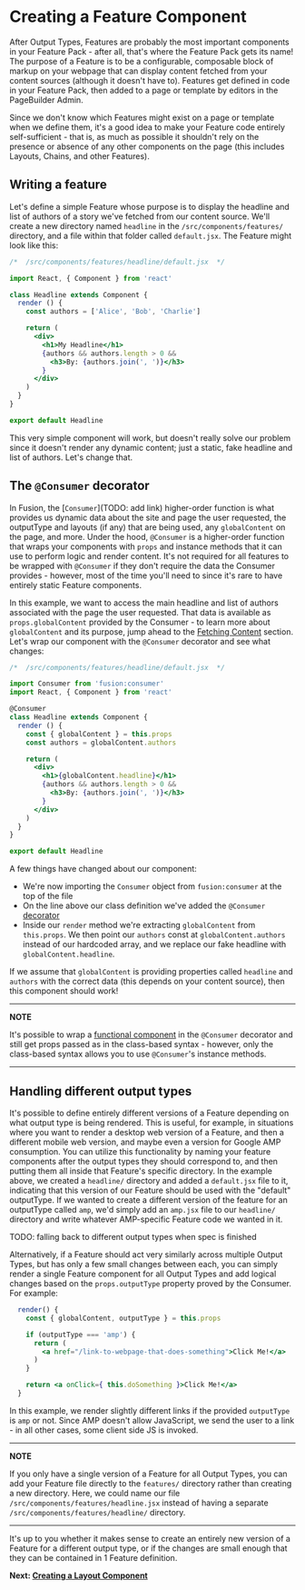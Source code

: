 # Creating a Feature Component

After Output Types, Features are probably the most important components in your Feature Pack - after all, that's where the Feature Pack gets its name! The purpose of a Feature is to be a configurable, composable block of markup on your webpage that can display content fetched from your content sources (although it doesn't have to). Features get defined in code in your Feature Pack, then added to a page or template by editors in the PageBuilder Admin.

Since we don't know which Features might exist on a page or template when we define them, it's a good idea to make your Feature code entirely self-sufficient - that is, as much as possible it shouldn't rely on the presence or absence of any other components on the page (this includes Layouts, Chains, and other Features).

## Writing a feature

Let's define a simple Feature whose purpose is to display the headline and list of authors of a story we've fetched from our content source. We'll create a new directory named `headline` in the `/src/components/features/` directory, and a file within that folder called `default.jsx`. The Feature might look like this:

```jsx
/*  /src/components/features/headline/default.jsx  */

import React, { Component } from 'react'

class Headline extends Component {
  render () {
    const authors = ['Alice', 'Bob', 'Charlie']

    return (
      <div>
        <h1>My Headline</h1>
        {authors && authors.length > 0 &&
          <h3>By: {authors.join(', ')}</h3>
        }
      </div>
    )
  }
}

export default Headline
```

This very simple component will work, but doesn't really solve our problem since it doesn't render any dynamic content; just a static, fake headline and list of authors. Let's change that.

## The `@Consumer` decorator

In Fusion, the [`Consumer`](TODO: add link) higher-order function is what provides us dynamic data about the site and page the user requested, the outputType and layouts (if any) that are being used, any `globalContent` on the page, and more. Under the hood, `@Consumer` is a higher-order function that wraps your components with `props` and instance methods that it can use to perform logic and render content. It's not required for all features to be wrapped with `@Consumer` if they don't require the data the Consumer provides - however, most of the time you'll need to since it's rare to have entirely static Feature components.

In this example, we want to access the main headline and list of authors associated with the page the user requested. That data is available as `props.globalContent` provided by the Consumer - to learn more about `globalContent` and its purpose, jump ahead to the [Fetching Content](./fetching-content.md) section. Let's wrap our component with the `@Consumer` decorator and see what changes:

```jsx
/*  /src/components/features/headline/default.jsx  */

import Consumer from 'fusion:consumer'
import React, { Component } from 'react'

@Consumer
class Headline extends Component {
  render () {
    const { globalContent } = this.props
    const authors = globalContent.authors

    return (
      <div>
        <h1>{globalContent.headline}</h1>
        {authors && authors.length > 0 &&
          <h3>By: {authors.join(', ')}</h3>
        }
      </div>
    )
  }
}

export default Headline
```

A few things have changed about our component:
- We're now importing the `Consumer` object from `fusion:consumer` at the top of the file
- On the line above our class definition we've added the `@Consumer` [decorator](https://medium.com/google-developers/exploring-es7-decorators-76ecb65fb841)
- Inside our `render` method we're extracting `globalContent` from `this.props`. We then point our `authors` const at `globalContent.authors` instead of our hardcoded array, and we replace our fake headline with `globalContent.headline`.

If we assume that `globalContent` is providing properties called `headline` and `authors` with the correct data (this depends on your content source), then this component should work!

---

**NOTE**

It's possible to wrap a [functional component](https://reactjs.org/docs/components-and-props.html#functional-and-class-components) in the `@Consumer` decorator and still get props passed as in the class-based syntax - however, only the class-based syntax allows you to use `@Consumer`'s instance methods.

---

## Handling different output types

It's possible to define entirely different versions of a Feature depending on what output type is being rendered. This is useful, for example, in situations where you want to render a desktop web version of a Feature, and then a different mobile web version, and maybe even a version for Google AMP consumption. You can utilize this functionality by naming your feature components after the output types they should correspond to, and then putting them all inside that Feature's specific directory. In the example above, we created a `headline/` directory and added a `default.jsx` file to it, indicating that this version of our Feature should be used with the "default" outputType. If we wanted to create a different version of the feature for an outputType called `amp`, we'd simply add an `amp.jsx` file to our `headline/` directory and write whatever AMP-specific Feature code we wanted in it.

TODO: falling back to different output types when spec is finished

Alternatively, if a Feature should act very similarly across multiple Output Types, but has only a few small changes between each, you can simply render a single Feature component for all Output Types and add logical changes based on the `props.outputType` property proved by the Consumer. For example:

```jsx
  render() {
    const { globalContent, outputType } = this.props

    if (outputType === 'amp') {
      return (
        <a href="/link-to-webpage-that-does-something">Click Me!</a>
      )
    }

    return <a onClick={ this.doSomething }>Click Me!</a>
  }
```

In this example, we render slightly different links if the provided `outputType` is `amp` or not. Since AMP doesn't allow JavaScript, we send the user to a link - in all other cases, some client side JS is invoked.

---

**NOTE**

If you only have a single version of a Feature for all Output Types, you can add your Feature file directly to the `features/` directory rather than creating a new directory. Here, we could name our file `/src/components/features/headline.jsx` instead of having a separate `/src/components/features/headline/` directory.

---

It's up to you whether it makes sense to create an entirely new version of a Feature for a different output type, or if the changes are small enough that they can be contained in 1 Feature definition.

**Next: [Creating a Layout Component](./creating-layout-component.md)**
